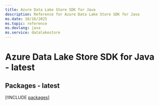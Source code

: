 ```yaml
---
title: Azure Data Lake Store SDK for Java
description: Reference for Azure Data Lake Store SDK for Java
ms.date: 10/16/2025
ms.topic: reference
ms.devlang: java
ms.service: datalakestore
---
```

# Azure Data Lake Store SDK for Java - latest
## Packages - latest
[!INCLUDE [packages](data-lake-store-index.md)]